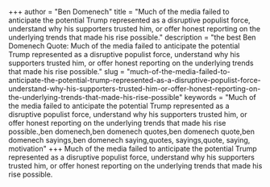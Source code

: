 +++
author = "Ben Domenech"
title = "Much of the media failed to anticipate the potential Trump represented as a disruptive populist force, understand why his supporters trusted him, or offer honest reporting on the underlying trends that made his rise possible."
description = "the best Ben Domenech Quote: Much of the media failed to anticipate the potential Trump represented as a disruptive populist force, understand why his supporters trusted him, or offer honest reporting on the underlying trends that made his rise possible."
slug = "much-of-the-media-failed-to-anticipate-the-potential-trump-represented-as-a-disruptive-populist-force-understand-why-his-supporters-trusted-him-or-offer-honest-reporting-on-the-underlying-trends-that-made-his-rise-possible"
keywords = "Much of the media failed to anticipate the potential Trump represented as a disruptive populist force, understand why his supporters trusted him, or offer honest reporting on the underlying trends that made his rise possible.,ben domenech,ben domenech quotes,ben domenech quote,ben domenech sayings,ben domenech saying,quotes, sayings,quote, saying, motivation"
+++
Much of the media failed to anticipate the potential Trump represented as a disruptive populist force, understand why his supporters trusted him, or offer honest reporting on the underlying trends that made his rise possible.
